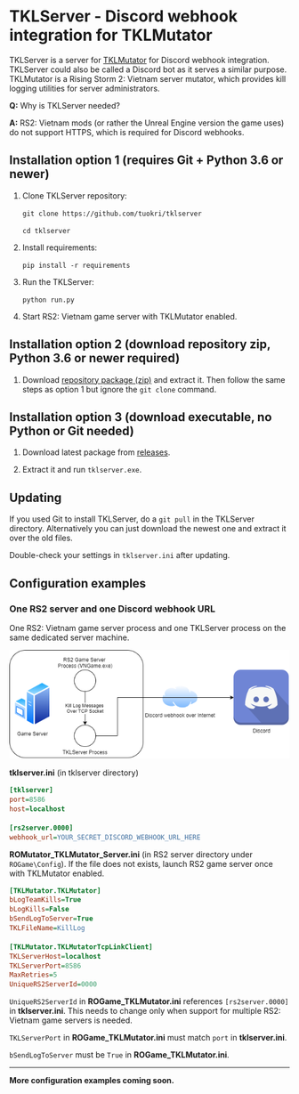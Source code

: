 # TKLServer - Discord webhook integration for TKLMutator

TKLServer is a server for [TKLMutator](https://github.com/tuokri/rs2-tklogging)
for Discord webhook integration. TKLServer could also be called a Discord bot as it
serves a similar purpose.
TKLMutator is a Rising Storm 2: Vietnam server mutator, which provides kill logging
utilities for server administrators.

**Q:** Why is TKLServer needed?

**A:** RS2: Vietnam mods (or rather the Unreal Engine version the game uses)
do not support HTTPS, which is required for Discord webhooks.

## Installation option 1 (requires Git + Python 3.6 or newer)

1. Clone TKLServer repository:

    `git clone https://github.com/tuokri/tklserver`

    `cd tklserver`

2. Install requirements:

    `pip install -r requirements`

3. Run the TKLServer:

    `python run.py`

4. Start RS2: Vietnam game server with TKLMutator enabled.

## Installation option 2 (download repository zip, Python 3.6 or newer required)

1. Download [repository package (zip)](https://github.com/tuokri/tklserver/archive/master.zip)
and extract it. Then follow the same steps as option 1 but ignore the `git clone` command.

## Installation option 3 (download executable, no Python or Git needed)

1. Download latest package from [releases](https://github.com/tuokri/tklserver/releases).

2. Extract it and run `tklserver.exe`.

## Updating

If you used Git to install TKLServer, do a `git pull` in the TKLServer directory.
Alternatively you can just download the newest one and extract
it over the old files.

Double-check your settings in `tklserver.ini` after updating.

## Configuration examples

### One RS2 server and one Discord webhook URL

One RS2: Vietnam game server process and one TKLServer process on the
same dedicated server machine.

![1-server-1-webhook](1-server-1-webhook.png)

**tklserver.ini** (in tklserver directory)
```ini
[tklserver]
port=8586
host=localhost

[rs2server.0000]
webhook_url=YOUR_SECRET_DISCORD_WEBHOOK_URL_HERE
```

**ROMutator_TKLMutator_Server.ini** (in RS2 server directory under `ROGame\Config`).
If the file does not exists, launch RS2 game server once with TKLMutator enabled.

```ini
[TKLMutator.TKLMutator]
bLogTeamKills=True
bLogKills=False
bSendLogToServer=True
TKLFileName=KillLog

[TKLMutator.TKLMutatorTcpLinkClient]
TKLServerHost=localhost
TKLServerPort=8586
MaxRetries=5
UniqueRS2ServerId=0000
```

`UniqueRS2ServerId` in **ROGame_TKLMutator.ini** references `[rs2server.0000]` in **tklserver.ini**.
This needs to change only when support for multiple RS2: Vietnam game servers is needed.

`TKLServerPort` in **ROGame_TKLMutator.ini** must match `port` in **tklserver.ini**.

`bSendLogToServer` must be `True` in **ROGame_TKLMutator.ini**.

---

**More configuration examples coming soon.**
